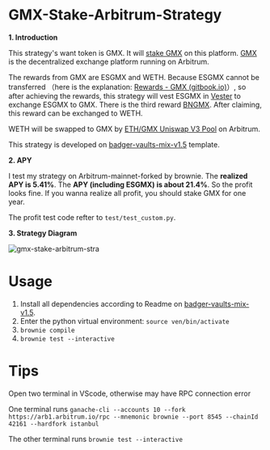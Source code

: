 
# GMX-Stake-Arbitrum-Strategy

**1. Introduction**

This strategy's want token is GMX. It will  [stake GMX](https://gmx.io/earn) on this platform. [GMX ](https://gmx.io/)is the decentralized exchange platform running on Arbitrum. 

The rewards from GMX are ESGMX and WETH. Because ESGMX cannot be transferred （here is the explanation: [Rewards - GMX (gitbook.io)](https://gmxio.gitbook.io/gmx/rewards#escrowed-gmx)）,  so after achieving the rewards, this strategy will vest ESGMX in [Vester](https://arbiscan.io/address/0x199070DDfd1CFb69173aa2F7e20906F26B363004#code) to exchange ESGMX to GMX. There is the third reward [BNGMX](https://gmxio.gitbook.io/gmx/rewards#multiplier-points). After claiming, this reward can be exchanged to WETH. 

WETH will be swapped to GMX by [ETH/GMX Uniswap V3 Pool](https://info.uniswap.org/#/arbitrum/pools/0x80a9ae39310abf666a87c743d6ebbd0e8c42158e) on Arbitrum.

This strategy is developed on [badger-vaults-mix-v1.5](https://github.com/Badger-Finance/badger-vaults-mix-v1.5) template. 

**2. APY**

I test my strategy on Arbitrum-mainnet-forked by brownie. The **realized APY is 5.41%**. The **APY (including ESGMX) is about 21.4%**. So the profit looks fine. If you wanna realize all profit, you should stake GMX for one year.  

The profit test code refter to `test/test_custom.py`.

**3. Strategy Diagram**

![gmx-stake-arbitrum-stra](https://github.com/twpony/file/blob/main/gmxstakestra.png)



# Usage

1) Install all dependencies according to Readme on [badger-vaults-mix-v1.5](https://github.com/Badger-Finance/badger-vaults-mix-v1.5).
2) Enter the python virtual environment:  `source ven/bin/activate`
3) `brownie compile`
4)  `brownie test --interactive`

# Tips
Open two terminal in VScode, otherwise may have RPC connection error

One terminal runs `ganache-cli --accounts 10 --fork https://arb1.arbitrum.io/rpc --mnemonic brownie --port 8545 --chainId 42161 --hardfork istanbul`

The other terminal runs `brownie test --interactive`








